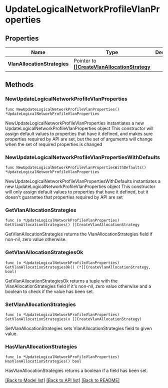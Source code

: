 # UpdateLogicalNetworkProfileVlanProperties

## Properties

Name | Type | Description | Notes
------------ | ------------- | ------------- | -------------
**VlanAllocationStrategies** | Pointer to [**[]CreateVlanAllocationStrategy**](CreateVlanAllocationStrategy.md) |  | [optional] 

## Methods

### NewUpdateLogicalNetworkProfileVlanProperties

`func NewUpdateLogicalNetworkProfileVlanProperties() *UpdateLogicalNetworkProfileVlanProperties`

NewUpdateLogicalNetworkProfileVlanProperties instantiates a new UpdateLogicalNetworkProfileVlanProperties object
This constructor will assign default values to properties that have it defined,
and makes sure properties required by API are set, but the set of arguments
will change when the set of required properties is changed

### NewUpdateLogicalNetworkProfileVlanPropertiesWithDefaults

`func NewUpdateLogicalNetworkProfileVlanPropertiesWithDefaults() *UpdateLogicalNetworkProfileVlanProperties`

NewUpdateLogicalNetworkProfileVlanPropertiesWithDefaults instantiates a new UpdateLogicalNetworkProfileVlanProperties object
This constructor will only assign default values to properties that have it defined,
but it doesn't guarantee that properties required by API are set

### GetVlanAllocationStrategies

`func (o *UpdateLogicalNetworkProfileVlanProperties) GetVlanAllocationStrategies() []CreateVlanAllocationStrategy`

GetVlanAllocationStrategies returns the VlanAllocationStrategies field if non-nil, zero value otherwise.

### GetVlanAllocationStrategiesOk

`func (o *UpdateLogicalNetworkProfileVlanProperties) GetVlanAllocationStrategiesOk() (*[]CreateVlanAllocationStrategy, bool)`

GetVlanAllocationStrategiesOk returns a tuple with the VlanAllocationStrategies field if it's non-nil, zero value otherwise
and a boolean to check if the value has been set.

### SetVlanAllocationStrategies

`func (o *UpdateLogicalNetworkProfileVlanProperties) SetVlanAllocationStrategies(v []CreateVlanAllocationStrategy)`

SetVlanAllocationStrategies sets VlanAllocationStrategies field to given value.

### HasVlanAllocationStrategies

`func (o *UpdateLogicalNetworkProfileVlanProperties) HasVlanAllocationStrategies() bool`

HasVlanAllocationStrategies returns a boolean if a field has been set.


[[Back to Model list]](../README.md#documentation-for-models) [[Back to API list]](../README.md#documentation-for-api-endpoints) [[Back to README]](../README.md)


